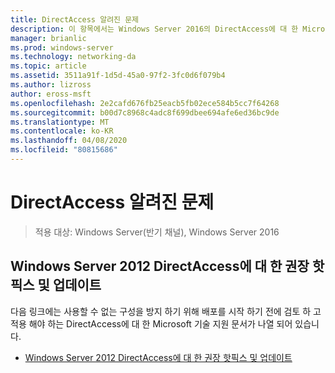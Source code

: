 ```yaml
---
title: DirectAccess 알려진 문제
description: 이 항목에서는 Windows Server 2016의 DirectAccess에 대 한 Microsoft 기술 지원 문서 링크를 제공 합니다.
manager: brianlic
ms.prod: windows-server
ms.technology: networking-da
ms.topic: article
ms.assetid: 3511a91f-1d5d-45a0-97f2-3fc0d6f079b4
ms.author: lizross
author: eross-msft
ms.openlocfilehash: 2e2cafd676fb25eacb5fb02ece584b5cc7f64268
ms.sourcegitcommit: b00d7c8968c4adc8f699dbee694afe6ed36bc9de
ms.translationtype: MT
ms.contentlocale: ko-KR
ms.lasthandoff: 04/08/2020
ms.locfileid: "80815686"
---
```

# <a name="directaccess-known-issues"></a>DirectAccess 알려진 문제

>적용 대상: Windows Server(반기 채널), Windows Server 2016


## <a name="recommended-hotfixes-and-updates-for-windows-server-2012-directaccess"></a>Windows Server 2012 DirectAccess에 대 한 권장 핫픽스 및 업데이트  
다음 링크에는 사용할 수 없는 구성을 방지 하기 위해 배포를 시작 하기 전에 검토 하 고 적용 해야 하는 DirectAccess에 대 한 Microsoft 기술 지원 문서가 나열 되어 있습니다.  
  
-   [Windows Server 2012 DirectAccess에 대 한 권장 핫픽스 및 업데이트](https://support.microsoft.com/kb/2883952)  
  
  


